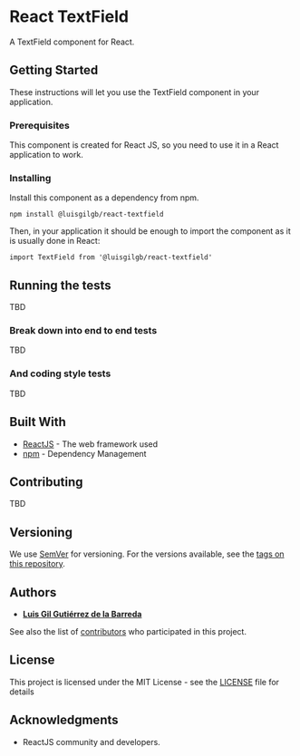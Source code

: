 # React TextField

A TextField component for React.

## Getting Started

These instructions will let you use the TextField component in your application.

### Prerequisites

This component is created for React JS, so you need to use it in a React application to work.


### Installing

Install this component as a dependency from npm.

```
npm install @luisgilgb/react-textfield
```

Then, in your application it should be enough to import the component as it is usually done in React:

```
import TextField from '@luisgilgb/react-textfield'
```

## Running the tests

TBD

### Break down into end to end tests

TBD

### And coding style tests

TBD

## Built With

* [ReactJS](http://reactjs.org/) - The web framework used
* [npm](https://www.npmjs.org/) - Dependency Management

## Contributing

TBD

## Versioning

We use [SemVer](http://semver.org/) for versioning. For the versions available, see the [tags on this repository](https://github.com/LuisGilGB/react-textfield/tags).

## Authors

* **[Luis Gil Gutiérrez de la Barreda](https://github.com/LuisGilGB)**

See also the list of [contributors](https://github.com/LuisGilGB/react-textfield/contributors) who participated in this project.

## License

This project is licensed under the MIT License - see the [LICENSE](LICENSE) file for details

## Acknowledgments

* ReactJS community and developers.
